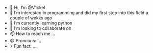 - 👋 Hi, I’m @V1ckel
- 👀 I’m interested in programming and did my first step into this field a couple of wekks ago
- 🌱 I’m currently learning python
- 💞️ I’m looking to collaborate on 
- 📫 How to reach me ...
- 😄 Pronouns: ...
- ⚡ Fun fact: ...

<!---
V1ckel/V1ckel is a ✨ special ✨ repository because its `README.md` (this file) appears on your GitHub profile.
You can click the Preview link to take a look at your changes.
--->
